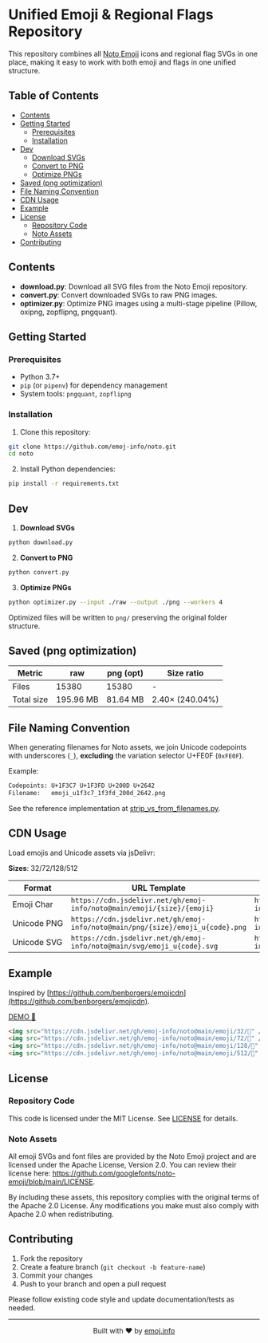 # Unified Emoji & Regional Flags Repository

This repository combines all [Noto Emoji](https://github.com/googlefonts/noto-emoji) icons and regional flag SVGs in one place, making it easy to work with both emoji and flags in one unified structure.

## Table of Contents

- [Contents](#contents)
- [Getting Started](#getting-started)
  - [Prerequisites](#prerequisites)
  - [Installation](#installation)
- [Dev](#dev)
  - [Download SVGs](#download-svgs)
  - [Convert to PNG](#convert-to-png)
  - [Optimize PNGs](#optimize-pngs)
- [Saved (png optimization)](#saved-png-optimization)
- [File Naming Convention](#file-naming-convention)
- [CDN Usage](#cdn-usage)
- [Example](#example)
- [License](#license)
  - [Repository Code](#repository-code)
  - [Noto Assets](#noto-assets)
- [Contributing](#contributing)

## Contents

- **download.py**: Download all SVG files from the Noto Emoji repository.
- **convert.py**: Convert downloaded SVGs to raw PNG images.
- **optimizer.py**: Optimize PNG images using a multi-stage pipeline (Pillow, oxipng, zopflipng, pngquant).

## Getting Started

### Prerequisites

- Python 3.7+
- `pip` (or `pipenv`) for dependency management
- System tools: `pngquant`, `zopflipng`

### Installation

1. Clone this repository:

```bash
git clone https://github.com/emoj-info/noto.git
cd noto
```

2. Install Python dependencies:

```bash
pip install -r requirements.txt
```

## Dev

1. **Download SVGs**

```bash
python download.py
```

2. **Convert to PNG**

```bash
python convert.py
```

3. **Optimize PNGs**

```bash
python optimizer.py --input ./raw --output ./png --workers 4
```

Optimized files will be written to `png/` preserving the original folder structure.

## Saved (png optimization)

<!-- DIR-STATS-START -->
| Metric       | raw          | png (opt)       | Size ratio               |
|--------------|--------------|-----------------|-------------------------|
| Files        | 15380        | 15380           | -                         |
| Total size   | 195.96 MB    | 81.64 MB        | 2.40× (240.04%)           |
<!-- DIR-STATS-END -->

## File Naming Convention

When generating filenames for Noto assets, we join Unicode codepoints with underscores (`_`), **excluding** the variation selector U+FE0F (`0xFE0F`).

Example:

```sh
Codepoints: U+1F3C7 U+1F3FD U+200D U+2642
Filename:   emoji_u1f3c7_1f3fd_200d_2642.png
```

See the reference implementation at [strip_vs_from_filenames.py](https://github.com/googlefonts/noto-emoji/blob/main/strip_vs_from_filenames.py).

## CDN Usage

Load emojis and Unicode assets via jsDelivr:

__Sizes__: 32/72/128/512

| Format      | URL Template                                                             | Example                                                              |
|-------------|---------------------------------------------------------------------------|----------------------------------------------------------------------|
| Emoji Char  | `https://cdn.jsdelivr.net/gh/emoj-info/noto@main/emoji/{size}/{emoji}`     | `https://cdn.jsdelivr.net/gh/emoj-info/noto@main/emoji/128/%F0%9F%98%8D`  |
| Unicode PNG | `https://cdn.jsdelivr.net/gh/emoj-info/noto@main/png/{size}/emoji_u{code}.png` | `https://cdn.jsdelivr.net/gh/emoj-info/noto@main/png/128/emoji_u1f60d.png` |
| Unicode SVG | `https://cdn.jsdelivr.net/gh/emoj-info/noto@main/svg/emoji_u{code}.svg` | `https://cdn.jsdelivr.net/gh/emoj-info/noto@main/svg/emoji_u1f60d.svg` |

## Example

Inspired by [https://github.com/benborgers/emojicdn](https://github.com/benborgers/emojicdn).

[DEMO 👀](https://codepen.io/dejurin/pen/LEENVNv)

```html
<img src="https://cdn.jsdelivr.net/gh/emoj-info/noto@main/emoji/32/🥳" />
<img src="https://cdn.jsdelivr.net/gh/emoj-info/noto@main/emoji/72/🥳" />
<img src="https://cdn.jsdelivr.net/gh/emoj-info/noto@main/emoji/128/🥳" />
<img src="https://cdn.jsdelivr.net/gh/emoj-info/noto@main/emoji/512/🥳" />
```


## License

### Repository Code

This code is licensed under the MIT License. See [LICENSE](LICENSE.md) for details.

### Noto Assets

All emoji SVGs and font files are provided by the Noto Emoji project and are licensed under the Apache License, Version 2.0. You can review their license here: <https://github.com/googlefonts/noto-emoji/blob/main/LICENSE>.

By including these assets, this repository complies with the original terms of the Apache 2.0 License. Any modifications you make must also comply with Apache 2.0 when redistributing.

## Contributing

1. Fork the repository
2. Create a feature branch (`git checkout -b feature-name`)
3. Commit your changes
4. Push to your branch and open a pull request

Please follow existing code style and update documentation/tests as needed.

---

<p align="center">Built with ❤️ by <a href="https://emoj.info/">emoj.info</a></p>
